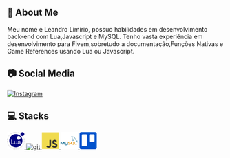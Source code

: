 ## 👀 About Me
Meu nome é Leandro Limirio, possuo habilidades em desenvolvimento back-end com Lua,Javascript e MySQL.
Tenho vasta experiência em desenvolvimento para Fivem,sobretudo a documentação,Funções Nativas e Game References usando Lua ou Javascript.

## 📷 Social Media
[![Instagram](https://img.shields.io/badge/Instagram-E4405F?style=for-the-badge&logo=instagram&logoColor=white)](https://www.instagram.com/notlimirio/)

## 💻 Stacks
<p align="left">
  <a href="http://www.lua.org/" target="_blank"> <img src="https://raw.githubusercontent.com/devicons/devicon/master/icons/lua/lua-original.svg" alt="lua" width="40" height="40"/> </a>
  <a href="https://git-scm.com/" target="_blank"> <img src="https://www.vectorlogo.zone/logos/git-scm/git-scm-icon.svg" alt="git" width="40" height="40"/> </a>
  <a href="https://developer.mozilla.org/en-US/docs/Web/JavaScript" target="_blank"> <img src="https://raw.githubusercontent.com/devicons/devicon/master/icons/javascript/javascript-original.svg" alt="javascript" width="40" height="40"/> </a>
  <a href="https://www.mysql.com/" target="_blank"> <img src="https://raw.githubusercontent.com/devicons/devicon/master/icons/mysql/mysql-original-wordmark.svg" alt="mysql" width="40" height="40"/> </a>
  <a href="https://trello.com/" target="_blank"> <img src="https://raw.githubusercontent.com/devicons/devicon/master/icons/trello/trello-plain.svg" alt="trello" width="40" height="40"/> </a>
</p>





